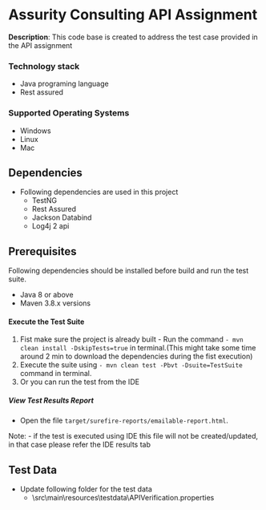 # Assurity Consulting API Assignment

**Description**:  This code base is created to address the test case provided in the API assignment

### Technology stack 
  - Java programing language
  - Rest assured
### Supported Operating Systems
* Windows
* Linux
* Mac

## Dependencies
- Following dependencies are used in this project
  - TestNG
  - Rest Assured
  - Jackson Databind
  - Log4j 2 api

## Prerequisites
Following dependencies should be installed before build and run the test suite.
* Java 8 or above
* Maven 3.8.x versions

#### Execute the Test Suite
1. Fist make sure the project is already built - Run the command `- mvn clean install -DskipTests=true` in terminal.(This might take some time around 2 min to download the dependencies during the fist execution)
2. Execute the suite using `- mvn clean test -Pbvt -Dsuite=TestSuite` command in terminal. 
3. Or you can run the test from the IDE

##### View Test Results Report
- Open the file `target/surefire-reports/emailable-report.html`.

Note: - if the test is executed using IDE this file will not be created/updated, in that case please refer the IDE results tab

## Test Data
- Update following folder for the test data
  - \src\main\resources\testdata\APIVerification.properties
